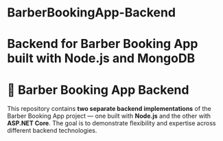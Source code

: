 # BarberBookingApp-Backend
Backend for Barber Booking App built with Node.js and MongoDB
=======
# 💈 Barber Booking App Backend

This repository contains **two separate backend implementations** of the Barber Booking App project — one built with **Node.js** and the other with **ASP.NET Core**. The goal is to demonstrate flexibility and expertise across different backend technologies.
